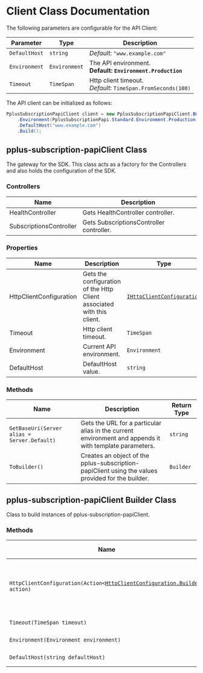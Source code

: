 
# Client Class Documentation

The following parameters are configurable for the API Client:

| Parameter | Type | Description |
|  --- | --- | --- |
| `DefaultHost` | `string` | *Default*: `"www.example.com"` |
| `Environment` | `Environment` | The API environment. <br> **Default: `Environment.Production`** |
| `Timeout` | `TimeSpan` | Http client timeout.<br>*Default*: `TimeSpan.FromSeconds(100)` |

The API client can be initialized as follows:

```csharp
PplusSubscriptionPapiClient client = new PplusSubscriptionPapiClient.Builder()
    .Environment(PplusSubscriptionPapi.Standard.Environment.Production)
    .DefaultHost("www.example.com")
    .Build();
```

## pplus-subscription-papiClient Class

The gateway for the SDK. This class acts as a factory for the Controllers and also holds the configuration of the SDK.

### Controllers

| Name | Description |
|  --- | --- |
| HealthController | Gets HealthController controller. |
| SubscriptionsController | Gets SubscriptionsController controller. |

### Properties

| Name | Description | Type |
|  --- | --- | --- |
| HttpClientConfiguration | Gets the configuration of the Http Client associated with this client. | [`IHttpClientConfiguration`](http-client-configuration.md) |
| Timeout | Http client timeout. | `TimeSpan` |
| Environment | Current API environment. | `Environment` |
| DefaultHost | DefaultHost value. | `string` |

### Methods

| Name | Description | Return Type |
|  --- | --- | --- |
| `GetBaseUri(Server alias = Server.Default)` | Gets the URL for a particular alias in the current environment and appends it with template parameters. | `string` |
| `ToBuilder()` | Creates an object of the pplus-subscription-papiClient using the values provided for the builder. | `Builder` |

## pplus-subscription-papiClient Builder Class

Class to build instances of pplus-subscription-papiClient.

### Methods

| Name | Description | Return Type |
|  --- | --- | --- |
| `HttpClientConfiguration(Action<`[`HttpClientConfiguration.Builder`](http-client-configuration-builder.md)`> action)` | Gets the configuration of the Http Client associated with this client. | `Builder` |
| `Timeout(TimeSpan timeout)` | Http client timeout. | `Builder` |
| `Environment(Environment environment)` | Current API environment. | `Builder` |
| `DefaultHost(string defaultHost)` | DefaultHost value. | `Builder` |

